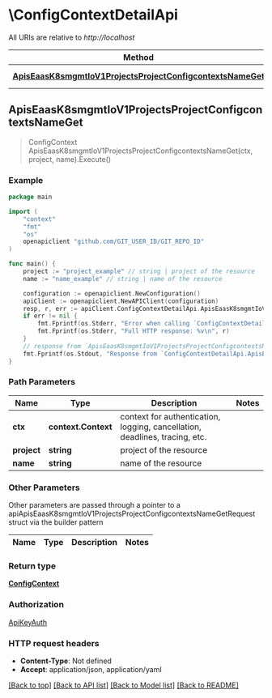 # \ConfigContextDetailApi

All URIs are relative to *http://localhost*

Method | HTTP request | Description
------------- | ------------- | -------------
[**ApisEaasK8smgmtIoV1ProjectsProjectConfigcontextsNameGet**](ConfigContextDetailApi.md#ApisEaasK8smgmtIoV1ProjectsProjectConfigcontextsNameGet) | **Get** /apis/eaas.k8smgmt.io/v1/projects/{project}/configcontexts/{name} | 



## ApisEaasK8smgmtIoV1ProjectsProjectConfigcontextsNameGet

> ConfigContext ApisEaasK8smgmtIoV1ProjectsProjectConfigcontextsNameGet(ctx, project, name).Execute()





### Example

```go
package main

import (
    "context"
    "fmt"
    "os"
    openapiclient "github.com/GIT_USER_ID/GIT_REPO_ID"
)

func main() {
    project := "project_example" // string | project of the resource
    name := "name_example" // string | name of the resource

    configuration := openapiclient.NewConfiguration()
    apiClient := openapiclient.NewAPIClient(configuration)
    resp, r, err := apiClient.ConfigContextDetailApi.ApisEaasK8smgmtIoV1ProjectsProjectConfigcontextsNameGet(context.Background(), project, name).Execute()
    if err != nil {
        fmt.Fprintf(os.Stderr, "Error when calling `ConfigContextDetailApi.ApisEaasK8smgmtIoV1ProjectsProjectConfigcontextsNameGet``: %v\n", err)
        fmt.Fprintf(os.Stderr, "Full HTTP response: %v\n", r)
    }
    // response from `ApisEaasK8smgmtIoV1ProjectsProjectConfigcontextsNameGet`: ConfigContext
    fmt.Fprintf(os.Stdout, "Response from `ConfigContextDetailApi.ApisEaasK8smgmtIoV1ProjectsProjectConfigcontextsNameGet`: %v\n", resp)
}
```

### Path Parameters


Name | Type | Description  | Notes
------------- | ------------- | ------------- | -------------
**ctx** | **context.Context** | context for authentication, logging, cancellation, deadlines, tracing, etc.
**project** | **string** | project of the resource | 
**name** | **string** | name of the resource | 

### Other Parameters

Other parameters are passed through a pointer to a apiApisEaasK8smgmtIoV1ProjectsProjectConfigcontextsNameGetRequest struct via the builder pattern


Name | Type | Description  | Notes
------------- | ------------- | ------------- | -------------



### Return type

[**ConfigContext**](ConfigContext.md)

### Authorization

[ApiKeyAuth](../README.md#ApiKeyAuth)

### HTTP request headers

- **Content-Type**: Not defined
- **Accept**: application/json, application/yaml

[[Back to top]](#) [[Back to API list]](../README.md#documentation-for-api-endpoints)
[[Back to Model list]](../README.md#documentation-for-models)
[[Back to README]](../README.md)

